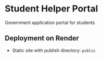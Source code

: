 # Student Helper Portal

Government application portal for students

## Deployment on Render
- Static site with publish directory: `public`
